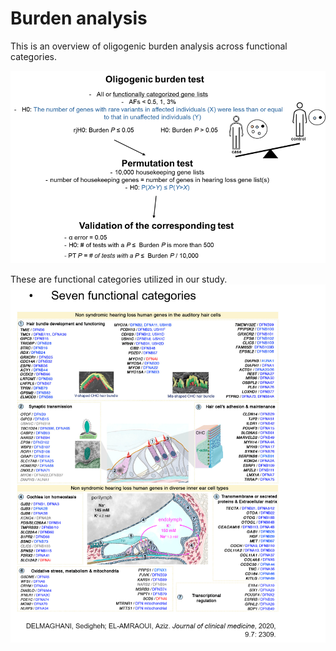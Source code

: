 # Burden analysis

This is an overview of oligogenic burden analysis across functional categories.

![Example Image](image1.png)

These are functional categories utilized in our study. 
![Example Image](Image2.png)
